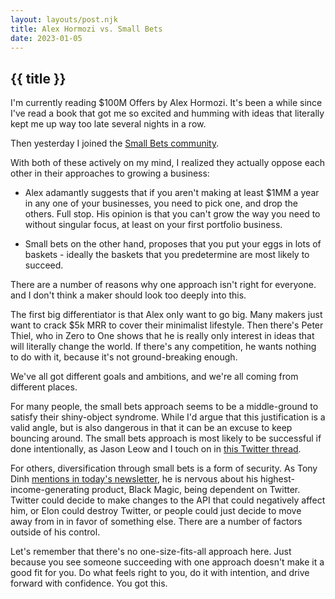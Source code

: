 ```yaml
---
layout: layouts/post.njk
title: Alex Hormozi vs. Small Bets
date: 2023-01-05
---
```


## {{ title }}

I'm currently reading $100M Offers by Alex Hormozi. It's been a while since I've read a book that got me so excited and humming with ideas that literally kept me up way too late several nights in a row.

Then yesterday I joined the [Small Bets community](https://dvassallo.gumroad.com/l/small-bets).

With both of these actively on my mind, I realized they actually oppose each other in their approaches to growing a business:

* Alex adamantly suggests that if you aren't making at least $1MM a year in any one of your businesses, you need to pick one, and drop the others. Full stop. His opinion is that you can't grow the way you need to without singular focus, at least on your first portfolio business. 

* Small bets on the other hand, proposes that you put your eggs in lots of baskets - ideally the baskets that you predetermine are most likely to succeed.

There are a number of reasons why one approach isn't right for everyone. and I don't think a maker should look too deeply into this.

The first big differentiator is that Alex only want to go big. Many makers just want to crack $5k MRR to cover their minimalist lifestyle. Then there's Peter Thiel, who in Zero to One shows that he is really only interest in ideas that will literally change the world. If there's any competition, he wants nothing to do with it, because it's not ground-breaking enough.

We've all got different goals and ambitions, and we're all coming from different places.

For many people, the small bets approach seems to be a middle-ground to satisfy their shiny-object syndrome. While I'd argue that this justification is a valid angle, but is also dangerous in that it can be an excuse to keep bouncing around. The small bets approach is most likely to be successful if done intentionally, as Jason Leow and I touch on in [this Twitter thread](https://twitter.com/jasonleowsg/status/1610637417064857602).

For others, diversification through small bets is a form of security. As Tony Dinh [mentions in today's newsletter](https://news.tonydinh.com/p/dec-2022-updates-and-happy-new-year), he is nervous about his highest-income-generating product, Black Magic, being dependent on Twitter. Twitter could decide to make changes to the API that could negatively affect him, or Elon could destroy Twitter, or people could just decide to move away from in in favor of something else. There are a number of factors outside of his control.

Let's remember that there's no one-size-fits-all approach here. Just because you see someone succeeding with one approach doesn't make it a good fit for you. Do what feels right to you, do it with intention, and drive forward with confidence. You got this.

